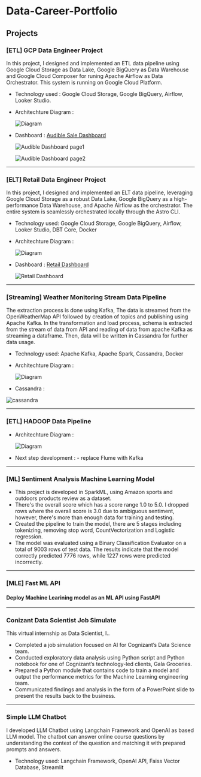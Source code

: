 # Data-Career-Portfolio

## Projects
### [ETL] GCP Data Engineer Project
In this project, I designed and implemented an ETL data pipeline using Google Cloud Storage as Data Lake, Google BigQuery as Data Warehouse and Google Cloud Composer for runing Apache Airflow as Data Orchestrator.
This system is running on Google Cloud Platform.
* Technology used : Google Cloud Storage, Google BigQuery,  Airflow, Looker Studio.
* Architechture Diagram :

  ![Diagram](https://github.com/Younive/Data-Career-Portfolio/blob/main/GCP-Data_Engineer-Project/GCP_pipeline_diagram.jpg)
  
* Dashboard : [Audible Sale Dashboard](https://lookerstudio.google.com/reporting/848e065d-171a-4f3f-8c79-06672c286890)

  ![Audible Dashboard page1](https://github.com/Younive/Data-Career-Portfolio/blob/main/GCP-Data_Engineer-Project/img/sale_dashboard_1.png)
  
  ![Audible Dashboard page2](https://github.com/Younive/Data-Career-Portfolio/blob/main/GCP-Data_Engineer-Project/img/sale_dashboard_2.png)

---

### [ELT] Retail Data Engineer Project
In this project, I designed and implemented an ELT data pipeline, leveraging Google Cloud Storage as a robust Data Lake, Google BigQuery as a high-performance Data Warehouse, and Apache Airflow as the orchestrator. The entire system is seamlessly orchestrated locally through the Astro CLI.
* Technology used: Google Cloud Storage, Google BigQuery,  Airflow, Looker Studio, DBT Core, Docker
* Architechture Diagram :

  ![Diagram](https://github.com/Younive/Data-Career-Portfolio/blob/main/retail_de_project/images/elt_diagram.png)
  
* Dashboard : [Retail Dashboard](https://lookerstudio.google.com/reporting/381987ec-9e6f-45ed-91b3-747c6375df3c)

  ![Retail Dashboard](https://github.com/Younive/Data-Career-Portfolio/blob/main/retail_de_project/images/dashboard.png)

---

### [Streaming] Weather Monitoring Stream Data Pipeline
The extraction process is done using  Kafka, The data is streamed from the OpenWeatherMap API followed by creation of topics and publishing using Apache Kafka.
In the transformation and load process, schema is extracted from the stream of data from API and reading of data from apache Kafka as streaming a dataframe. Then, data will be written in Cassandra for further data usage.

* Technology used: Apache Kafka, Apache Spark, Cassandra, Docker
* Architechture Diagram :

  ![Diagram](https://github.com/Younive/Data-Career-Portfolio/blob/main/weather_monitoring/images/architechture.png)
  
* Cassandra :

![cassandra](https://github.com/Younive/Data-Career-Portfolio/blob/main/weather_monitoring/images/sample_cassandra.png)

---

### [ETL] HADOOP Data Pipeline

* Architechture Diagram :

  ![Diagram](https://github.com/Younive/Data-Career-Portfolio/blob/main/hadoop_data_pipeline/media/hadoop_pipeline_architechture.png)

* Next step development : - replace Flume with Kafka

---

### [ML] Sentiment Analysis Machine Learning Model
- This project is developed in SparkML, using Amazon sports and outdoors products review as a dataset.
- There's the overall score which has a score range 1.0 to 5.0. I dropped rows  where the overall score is 3.0 due to ambiguous sentiment, however, there's more than enough data for training and testing.
- Created the pipeline to train the model, there are 5 stages including tokenizing, removing stop word, CountVectorization and Logistic regression.
- The model was evaluated using a Binary Classification Evaluator on a total of 9003 rows of test data. The results indicate that the model correctly predicted 7776 rows, while 1227 rows were predicted incorrectly.

---
### [MLE] Fast ML API

#### Deploy Machine Learining model as an ML API using FastAPI

---

### Conizant Data Scientist Job Simulate
This virtual internship as Data Scientist, I..
- Completed a job simulation focused on AI for Cognizant’s Data Science team.
- Conducted exploratory data analysis using Python script and Python notebook  for one of Cognizant’s technology-led clients, Gala Groceries.
- Prepared a Python module that contains code to train a model and output the performance metrics for the Machine Learning engineering team.
- Communicated findings and analysis in the form of a PowerPoint slide to  present the results back to the business.

---



### Simple LLM Chatbot
I developed LLM Chatbot using Langchain Framework and OpenAI as based LLM model. The chatbot can answer online course questions by understanding the context of the question and matching it with prepared prompts and answers.
* Technology used: Langchain Framework, OpenAI API, Faiss Vector Database, Streamlit
